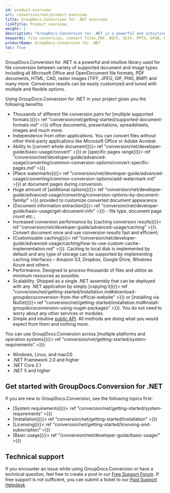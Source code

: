 ```yaml
---
id: product-overview
url: conversion/net/product-overview
title: GroupDocs.Conversion for .NET overview
linkTitle: Product overview
weight: 1
description: "GroupDocs.Conversion for .NET is a powerful and intuitive library used for file conversion between variety of supported document and image types without using third-party tools."
keywords: file conversion, convert files,PDF, DOCX, XLSX, PPTX, EPUB, PNG, JPEG, TIFF
productName: GroupDocs.Conversion for .NET
toc: True
---
```


<!--img src="/conversion/net/images/home.png" alt="groupdocs-conversion-net-home" align="left" style="width:110px; margin: 0 30px 30px 0"/-->

GroupDocs.Conversion for .NET is a powerful and intuitive library used for file conversion between variety of supported document and image types including all Microsoft Office and OpenDocument file formats, PDF documents, HTML, CAD, raster images (TIFF, JPEG, GIF, PNG, BMP) and many more. Conversion results can be easily customized and tuned with multiple and flexible options.
<!--
GroupDocs.Conversion allows to convert files between plenty of  popular  formats such as PDF, DOCX, XLSX, PPTX, EPUB, PNG, JPEG, TIFF and others.

By using GroupDocs.Conversion for .NET you can convert files without other  third-party applications like Microsoft Office or Adobe Acrobat!


------

## Benefits of using GroupDocs.Conversion
-->

Using GroupDocs.Conversion for .NET in your project gives you the following benefits:
<!--
- Rich set of document conversion features;
- Platform independence;
- Independence from third-party applications;
- Performance and scalability;
- Simple public API.

### Rich set of document conversion features
-->

- Thousands of different file conversion pairs for [multiple supported formats:]({{< ref "conversion/net/getting-started/supported-document-formats.md" >}}) office documents, presentations, spreadsheets, images and much more.
- Independence from other applications. You can convert files without other third-party applications like Microsoft Office or Adobe Acrobat. 
- Ability to [convert whole document]({{< ref "conversion/net/developer-guide/basic-usage/convert" >}}) or [specific pages range]({{< ref "conversion/net/developer-guide/advanced-usage/converting/common-conversion-options/convert-specific-pages.md" >}}).
- [Place watermarks]({{< ref "conversion/net/developer-guide/advanced-usage/converting/common-conversion-options/add-watermark.md" >}}) at document pages during conversion.
- Huge amount of [additional options]({{< ref "conversion/net/developer-guide/advanced-usage/converting/conversion-options-by-document-family/" >}}) provided to customize converted document appearance.
- [Document information extraction]({{< ref "conversion/net/developer-guide/basic-usage/get-document-info" >}}) - file type, document page count etc.;
- Increased conversion performance by [caching conversion results]({{< ref "conversion/net/developer-guide/advanced-usage/caching" >}}). Convert document once and use conversion results fast and efficient;
- [Customizable caching]({{< ref "conversion/net/developer-guide/advanced-usage/caching/how-to-use-custom-cache-implementation.md" >}}). Caching to local disk is implemented by default and any type of storage can be supported by implementing caching interfaces – Amazon S3, Dropbox, Google Drive, Windows Azure and others.
- Performance. Designed to process thousands of files and utilize as minimum resources as possible.
- Scalability. Shipped as a single .NET assembly that can be deployed with any .NET application by simply [copying it]({{< ref "conversion/net/getting-started/installation.md#download-groupdocsconversion-from-the-official-website" >}}) or [installing via NuGet]({{< ref "conversion/net/getting-started/installation.md#install-groupdocsconversion-using-nuget-packages" >}}). You do not need to worry about any other services or modules.
- Simple and intuitive [public API](https://reference.groupdocs.com/conversion/net). All methods are doing what you would expect from them and nothing more.

<!--
### Independence from Other Applications

GroupDocs.Conversion does not require third-party applications, for example, Microsoft Office, to be installed on the machine in order to work. All GroupDocs components are completely independent. This makes GroupDocs.Conversion a great alternative to automation in terms of security, stability, scalability/speed, price and features for working with documents and related tasks.

### Performance and Scalability

We do care about performance. GroupDocs.Conversion is designed to be used to process thousands of files and utilize as minimum resources as possible. We do performance testing to make sure we do not have performance degradations from version to version.

GroupDocs.Conversion is a single .NET assembly that can be deployed with any .NET application by simply copying it or installing via NuGet. You do not need to worry about any other services or modules.

### Simple Public API

GroupDocs.Conversion for .NET public API was designed to be simple and intuitive. All methods are doing what you would expect from them and nothing more.
-->
You can use GroupDocs.Conversion across [multiple platforms and operation systems]({{< ref "conversion/net/getting-started/system-requirements" >}}):

* Windows, Linux, and macOS
* .NET Framework 2.0 and higher
* .NET Core 2.1
* .NET 5 and higher

## Get started with GroupDocs.Conversion for .NET

If you are new to GroupDocs.Conversion, see the following topics first:

* [System requirements]({{< ref "conversion/net/getting-started/system-requirements" >}})
* [Installation]({{< ref "conversion/net/getting-started/installation" >}})
* [Licensing]({{< ref "conversion/net/getting-started/licensing-and-subscription" >}})
* [Basic usage]({{< ref "/conversion/net/developer-guide/basic-usage/" >}})

## Technical support

If you encounter an issue while using GroupDocs.Conversion or have a technical question, feel free to create a post in our [Free Support Forum](https://forum.groupdocs.com/c/viewer/9). If free support is not sufficient, you can submit a ticket to our [Paid Support Helpdesk](https://helpdesk.groupdocs.com/).